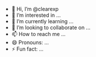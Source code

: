- 👋 Hi, I’m @clearexp
- 👀 I’m interested in ...
- 🌱 I’m currently learning ...
- 💞️ I’m looking to collaborate on ...
- 📫 How to reach me ...
- 😄 Pronouns: ...
- ⚡ Fun fact: ...

<!---
clearexp/clearexp is a ✨ special ✨ repository because its `README.md` (this file) appears on your GitHub profile.
You can click the Preview link to take a look at your changes.
--->
